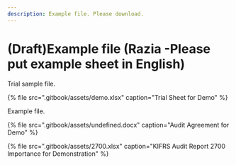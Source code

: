 ```yaml
---
description: Example file. Please download.
---
```


# \(Draft\)Example file \(Razia -Please put example sheet in English\)

Trial sample file.

{% file src=".gitbook/assets/demo.xlsx" caption="Trial Sheet for Demo" %}

Example file.

{% file src=".gitbook/assets/undefined.docx" caption="Audit Agreement for Demo" %}

{% file src=".gitbook/assets/2700.xlsx" caption="KIFRS Audit Report 2700 Importance for Demonstration" %}

